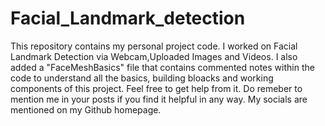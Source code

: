 # Facial_Landmark_detection
This repository contains my personal project code. I worked on Facial Landmark Detection via Webcam,Uploaded Images and Videos.
I also added a "FaceMeshBasics" file that contains commented notes within the code to understand all the basics, building bloacks and working components of this project. Feel free to get help from it. 
Do remeber to mention me in your posts if you find it helpful in any way. My socials are mentioned on my Github homepage.
